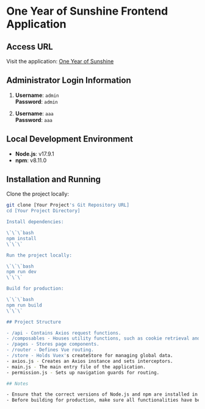 # One Year of Sunshine Frontend Application

## Access URL

Visit the application: [One Year of Sunshine](https://yinianyangguang.top/#/login)

## Administrator Login Information

1. **Username**: `admin`  
   **Password**: `admin`

2. **Username**: `aaa`  
   **Password**: `aaa`

## Local Development Environment

- **Node.js**: v17.9.1
- **npm**: v8.11.0

## Installation and Running

Clone the project locally:

```bash
git clone [Your Project's Git Repository URL]
cd [Your Project Directory]

Install dependencies:

\`\`\`bash
npm install
\`\`\`

Run the project locally:

\`\`\`bash
npm run dev
\`\`\`

Build for production:

\`\`\`bash
npm run build
\`\`\`

## Project Structure

- /api - Contains Axios request functions.
- /composables - Houses utility functions, such as cookie retrieval and notification triggering.
- /pages - Stores page components.
- /router - Defines Vue routing.
- /store - Holds Vuex's createStore for managing global data.
- axios.js - Creates an Axios instance and sets interceptors.
- main.js - The main entry file of the application.
- permission.js - Sets up navigation guards for routing.

## Notes

- Ensure that the correct versions of Node.js and npm are installed in your local development environment.
- Before building for production, make sure all functionalities have been tested and verified.

